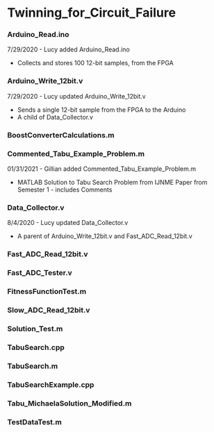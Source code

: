 # Twinning_for_Circuit_Failure
### Arduino_Read.ino
7/29/2020 - Lucy added Arduino_Read.ino
  - Collects and stores 100 12-bit samples, from the FPGA
### Arduino_Write_12bit.v
7/29/2020 - Lucy updated Arduino_Write_12bit.v
  - Sends a single 12-bit sample from the FPGA to the Arduino
  - A child of Data_Collector.v
### BoostConverterCalculations.m
### Commented_Tabu_Example_Problem.m
01/31/2021 - Gillian added Commented_Tabu_Example_Problem.m
  -  MATLAB Solution to Tabu Search Problem from IJNME Paper from Semester 1 - includes Comments
### Data_Collector.v
8/4/2020 - Lucy updated Data_Collector.v
  - A parent of Arduino_Write_12bit.v and Fast_ADC_Read_12bit.v
### Fast_ADC_Read_12bit.v
### Fast_ADC_Tester.v
### FitnessFunctionTest.m
### Slow_ADC_Read_12bit.v
### Solution_Test.m
### TabuSearch.cpp
### TabuSearch.m
### TabuSearchExample.cpp
### Tabu_MichaelaSolution_Modified.m
### TestDataTest.m
